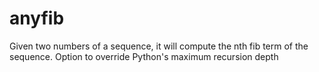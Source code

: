 # anyfib
Given two numbers of a sequence, it will compute the nth fib term of the sequence. Option to override Python's maximum recursion depth
